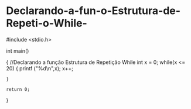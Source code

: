 # Declarando-a-fun-o-Estrutura-de-Repeti-o-While-
#include <stdio.h>

int main()

{
    //Declarando a função Estrutura de Repetição While 
   int x = 0;
    while(x <= 20) {
        printf ("%d\n",x);
        x++;
        
    }

    return 0;
}
